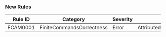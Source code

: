 ### New Rules
Rule ID | Category | Severity | Notes
--------|----------|----------|-------
FCAM0001 | FiniteCommandsCorrectness | Error | AttributedModelSourceGenerator
